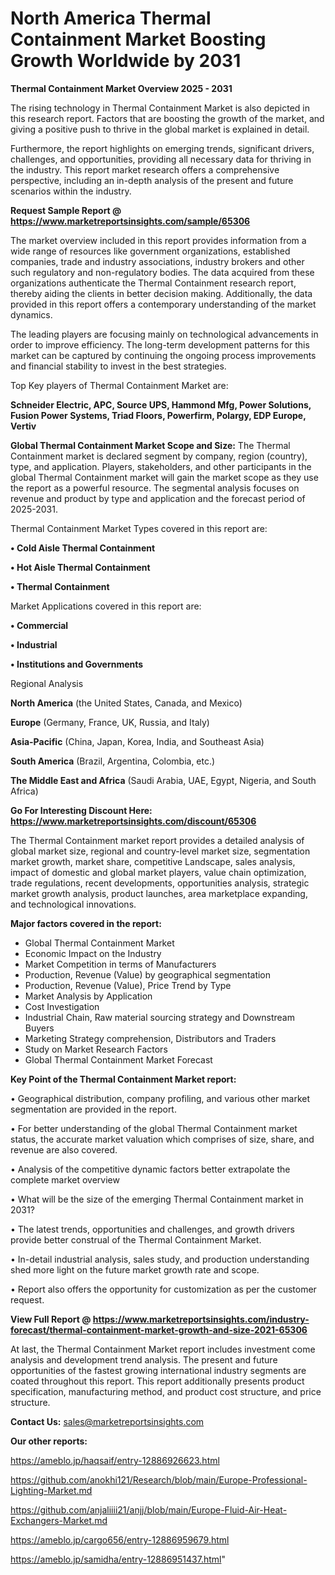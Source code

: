 
# North America Thermal Containment Market Boosting Growth Worldwide by 2031

<Strong> Thermal Containment Market Overview 2025 - 2031</strong>

The rising technology in Thermal Containment Market is also depicted in this research report. Factors that are boosting the growth of the market, and giving a positive push to thrive in the global market is explained in detail.

Furthermore, the report highlights on emerging trends, significant drivers, challenges, and opportunities, providing all necessary data for thriving in the industry. This report market research offers a comprehensive perspective, including an in-depth analysis of the present and future scenarios within the industry.

<strong>Request Sample Report @ <a href=https://www.marketreportsinsights.com/sample/65306>https://www.marketreportsinsights.com/sample/65306</a></strong>

The market overview included in this report provides information from a wide range of resources like government organizations, established companies, trade and industry associations, industry brokers and other such regulatory and non-regulatory bodies. The data acquired from these organizations authenticate the Thermal Containment research report, thereby aiding the clients in better decision making. Additionally, the data provided in this report offers a contemporary understanding of the market dynamics.

The leading players are focusing mainly on technological advancements in order to improve efficiency. The long-term development patterns for this market can be captured by continuing the ongoing process improvements and financial stability to invest in the best strategies.

Top Key players of Thermal Containment Market are:

<strong>Schneider Electric, APC, Source UPS, Hammond Mfg, Power Solutions, Fusion Power Systems, Triad Floors, Powerfirm, Polargy, EDP Europe, Vertiv</strong>

<strong><b>Global Thermal Containment Market Scope and Size:</b></strong>
The Thermal Containment market is declared segment by company, region (country), type, and application. Players, stakeholders, and other participants in the global Thermal Containment market will gain the market scope as they use the report as a powerful resource. The segmental analysis focuses on revenue and product by type and application and the forecast period of 2025-2031.

Thermal Containment Market Types covered in this report are:

<strong>• Cold Aisle Thermal Containment

• Hot Aisle Thermal Containment

• Thermal Containment</strong>

Market Applications covered in this report are:

<strong>• Commercial

• Industrial

• Institutions and Governments</strong> 

Regional Analysis

<strong>North America</strong> (the United States, Canada, and Mexico)

<strong>Europe</strong> (Germany, France, UK, Russia, and Italy)

<strong>Asia-Pacific</strong> (China, Japan, Korea, India, and Southeast Asia)

<strong>South America</strong> (Brazil, Argentina, Colombia, etc.)

<strong>The Middle East and Africa</strong> (Saudi Arabia, UAE, Egypt, Nigeria, and South Africa)

<strong>Go For Interesting Discount Here: <a href=https://www.marketreportsinsights.com/discount/65306>https://www.marketreportsinsights.com/discount/65306</a></strong>

The Thermal Containment market report provides a detailed analysis of global market size, regional and country-level market size, segmentation market growth, market share, competitive Landscape, sales analysis, impact of domestic and global market players, value chain optimization, trade regulations, recent developments, opportunities analysis, strategic market growth analysis, product launches, area marketplace expanding, and technological innovations.

<strong><b>Major factors covered in the report:</b></strong>
<ul>
  <li>Global Thermal Containment Market </li>
  <li>Economic Impact on the Industry</li>
  <li>Market Competition in terms of Manufacturers</li>
  <li>Production, Revenue (Value) by geographical segmentation</li>
  <li>Production, Revenue (Value), Price Trend by Type</li>
  <li>Market Analysis by Application</li>
  <li>Cost Investigation</li>
  <li>Industrial Chain, Raw material sourcing strategy and Downstream Buyers</li>
  <li>Marketing Strategy comprehension, Distributors and Traders</li>
  <li>Study on Market Research Factors</li>
  <li>Global Thermal Containment Market Forecast</li>
</ul>

<strong><b>Key Point of the Thermal Containment Market report:</b></strong>

• Geographical distribution, company profiling, and various other market segmentation are provided in the report.

• For better understanding of the global Thermal Containment market status, the accurate market valuation which comprises of size, share, and revenue are also covered.

• Analysis of the competitive dynamic factors better extrapolate the complete market overview

• What will be the size of the emerging Thermal Containment market in 2031?

• The latest trends, opportunities and challenges, and growth drivers provide better construal of the Thermal Containment Market.

• In-detail industrial analysis, sales study, and production understanding shed more light on the future market growth rate and scope.

• Report also offers the opportunity for customization as per the customer request.

<strong><b>View Full Report @ <a href=https://www.marketreportsinsights.com/industry-forecast/thermal-containment-market-growth-and-size-2021-65306>https://www.marketreportsinsights.com/industry-forecast/thermal-containment-market-growth-and-size-2021-65306</a></b></strong>


At last, the Thermal Containment Market report includes investment come analysis and development trend analysis. The present and future opportunities of the fastest growing international industry segments are coated throughout this report. This report additionally presents product specification, manufacturing method, and product cost structure, and price structure.

<strong>Contact Us:</strong>
sales@marketreportsinsights.com

<strong>Our other reports:</strong>

<a href=https://ameblo.jp/haqsaif/entry-12886926623.html>https://ameblo.jp/haqsaif/entry-12886926623.html</a>

<a href=https://github.com/anokhi121/Research/blob/main/Europe-Professional-Lighting-Market.md>https://github.com/anokhi121/Research/blob/main/Europe-Professional-Lighting-Market.md</a>

<a href=https://github.com/anjaliiii21/anjj/blob/main/Europe-Fluid-Air-Heat-Exchangers-Market.md>https://github.com/anjaliiii21/anjj/blob/main/Europe-Fluid-Air-Heat-Exchangers-Market.md</a>

<a href=https://ameblo.jp/cargo656/entry-12886959679.html>https://ameblo.jp/cargo656/entry-12886959679.html</a>

<a href=https://ameblo.jp/samidha/entry-12886951437.html>https://ameblo.jp/samidha/entry-12886951437.html</a>"
